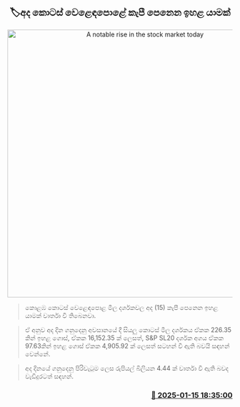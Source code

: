 <p align='center'><b><h2 align='center' title='A notable rise in the stock market today'>🏷අද කොටස් වෙළෙඳපොළේ කැපී පෙනෙන ඉහළ යාමක්</h2></b></p>
<p align='center'><img src='https://helakuru.sgp1.cdn.digitaloceanspaces.com/esana/images/lib/cse-stock.jpg' width='600' alt='A notable rise in the stock market today'></p>

> කොළඹ කොටස් වෙළෙඳපොළ මිල දර්ශකවල අද (15) කැපී පෙනෙන ඉහළ යාමක් වාර්තා වී තිබෙනවා.

> ඒ අනුව අද දින ගනුදෙනු අවසානයේ දී සියලු කොටස් මිල දර්ශකය ඒකක 226.35 කින් ඉහළ ගොස්, ඒකක 16,152.35 ක් ලෙසත්, S&P SL20 දර්ශක අගය ඒකක 97.63කින් ඉහළ ගොස් ඒකක 4,905.92 ක් ලෙසත් සටහන් වී ඇති බවයි සඳහන් වෙන්නේ.

> අද දිනයේ ගනුදෙනු පිරිවැටුම ලෙස රුපියල් බිලියන 4.44 ක් වාර්තා වී ඇති බවද වැඩිදුරටත් සඳහන්. 



<h3 align='right'><a href='https://www.helakuru.lk/esana/p/106604/'>📅 2025-01-15 18:35:00</a></h3>
